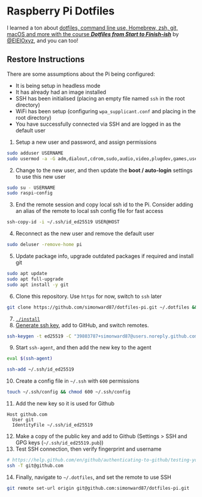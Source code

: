 # Raspberry Pi Dotfiles

I learned a ton about [dotfiles, command line use, Homebrew, zsh, git, macOS and more with the course **_Dotfiles from Start to Finish-ish_**](http://dotfiles.eieio.xyz/) by [@EIEIOxyz](https://twitter.com/EIEIOxyz/), and you can too!

## Restore Instructions

There are some assumptions about the Pi being configured: 

- It is being setup in headless mode
- It has already had an image installed
- SSH has been initialised (placing an empty file named `ssh` in the root directory)
- WiFi has been setup (configuring `wpa_supplicant.conf` and placing in the root directory)
- You have successfully connected via SSH and are logged in as the default user

1. Setup a new user and password, and assign permissions

```sh
sudo adduser USERNAME
sudo usermod -a -G adm,dialout,cdrom,sudo,audio,video,plugdev,games,users,input,netdev,gpio,i2c,spi USERNAME
```

2. Change to the new user, and then update the **boot / auto-login** settings to use this new user

```sh
sudo su - USERNAME
sudo raspi-config
```

3. End the remote session and copy local ssh id to the Pi. Consider adding an alias of the remote to local ssh config file for fast access

```sh
ssh-copy-id -i ~/.ssh/id_ed25519 USER@HOST
```

4. Reconnect as the new user and remove the default user

```sh
sudo deluser -remove-home pi
```

5. Update package info, upgrade outdated packages if required and install git

```sh
sudo apt update
sudo apt full-upgrade
sudo apt install -y git
```

6. Clone this repository. Use `https` for now, switch to `ssh` later

```sh
git clone https://github.com/simonward87/dotfiles-pi.git ~/.dotfiles && cd ~/.dotfiles
```

7. [`./install`](install)
8. [Generate ssh key](https://help.github.com/en/github/authenticating-to-github/connecting-to-github-with-ssh), add to GitHub, and switch remotes.

```sh
ssh-keygen -t ed25519 -C "39803787+simonward87@users.noreply.github.com"
```

9. Start `ssh-agent`, and then add the new key to the agent

```sh
eval $(ssh-agent)

ssh-add ~/.ssh/id_ed25519
```

10. Create a config file in `~/.ssh` with `600` permissions

```sh
touch ~/.ssh/config && chmod 600 ~/.ssh/config
```

11. Add the new key so it is used for Github

```
Host github.com
  User git
  IdentityFile ~/.ssh/id_ed25519
```

12. Make a copy of the public key and add to Github (Settings > SSH and GPG keys (`~/.ssh/id_ed25519.pub`))
13. Test SSH connection, then verify fingerprint and username

```sh
# https://help.github.com/en/github/authenticating-to-github/testing-your-ssh-connection
ssh -T git@github.com
```

14. Finally, navigate to `~/.dotfiles`, and set the remote to use SSH

```sh
git remote set-url origin git@github.com:simonward87/dotfiles-pi.git
```
